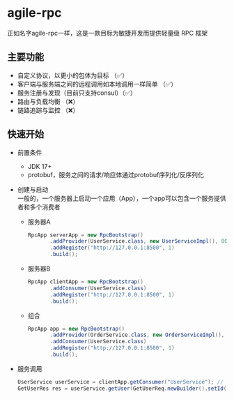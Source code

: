 # agile-rpc
正如名字agile-rpc一样，这是一款目标为敏捷开发而提供轻量级 RPC 框架

## 主要功能
- 自定义协议，以更小的包体为目标 （✅）
- 客户端与服务端之间的远程调用如本地调用一样简单 （✅）
- 服务注册与发现（目前只支持consul）（✅）
- 路由与负载均衡 （❌）
- 链路追踪与监控 （❌）

## 快速开始
- 前置条件
  - JDK 17+
  - protobuf，服务之间的请求/响应体通过protobuf序列化/反序列化
- 创建与启动  
  一般的，一个服务器上启动一个应用（App），一个app可以包含一个服务提供者和多个消费者
  - 服务器A
      ```java
      RpcApp serverApp = new RpcBootstrap()
             .addProvider(UserService.class, new UserServiceImpl(), 8080)
             .addRegister("http://127.0.0.1:8500", 1)
             .build();
      ```
  - 服务器B
      ```java
      RpcApp clientApp = new RpcBootstrap()
             .addConsumer(UserService.class)
             .addRegister("http://127.0.0.1:8500", 1)
             .build();
      ```
  - 组合
      ```java
      RpcApp app = new RpcBootstrap()
             .addProvider(OrderService.class, new OrderServiceImpl(), 8080)
             .addConsumer(UserService.class)
             .addRegister("http://127.0.0.1:8500", 1)
             .build();
      ```
    
- 服务调用
    ```java
    UserService userService = clientApp.getConsumer("UserService"); // 通过类名即可获取
    GetUserRes res = userService.getUser(GetUserReq.newBuilder().setId(1).build());
    ```